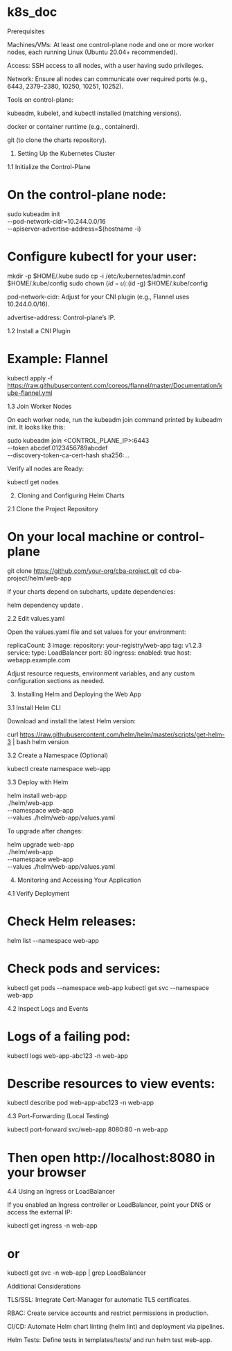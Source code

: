# k8s_doc

Prerequisites

Machines/VMs: At least one control-plane node and one or more worker nodes, each running Linux (Ubuntu 20.04+ recommended).

Access: SSH access to all nodes, with a user having sudo privileges.

Network: Ensure all nodes can communicate over required ports (e.g., 6443, 2379–2380, 10250, 10251, 10252).

Tools on control-plane:

kubeadm, kubelet, and kubectl installed (matching versions).

docker or container runtime (e.g., containerd).

git (to clone the charts repository).

1. Setting Up the Kubernetes Cluster

1.1 Initialize the Control-Plane

# On the control-plane node:
sudo kubeadm init \
  --pod-network-cidr=10.244.0.0/16 \
  --apiserver-advertise-address=$(hostname -i)

# Configure kubectl for your user:
mkdir -p $HOME/.kube
sudo cp -i /etc/kubernetes/admin.conf $HOME/.kube/config
sudo chown $(id -u):$(id -g) $HOME/.kube/config

pod-network-cidr: Adjust for your CNI plugin (e.g., Flannel uses 10.244.0.0/16).

advertise-address: Control-plane’s IP.

1.2 Install a CNI Plugin

# Example: Flannel
kubectl apply -f https://raw.githubusercontent.com/coreos/flannel/master/Documentation/kube-flannel.yml

1.3 Join Worker Nodes

On each worker node, run the kubeadm join command printed by kubeadm init. It looks like this:

sudo kubeadm join <CONTROL_PLANE_IP>:6443 \
  --token abcdef.0123456789abcdef \
  --discovery-token-ca-cert-hash sha256:...

Verify all nodes are Ready:

kubectl get nodes

2. Cloning and Configuring Helm Charts

2.1 Clone the Project Repository

# On your local machine or control-plane
git clone https://github.com/your-org/cba-project.git
cd cba-project/helm/web-app

If your charts depend on subcharts, update dependencies:

helm dependency update .

2.2 Edit values.yaml

Open the values.yaml file and set values for your environment:

replicaCount: 3
image:
  repository: your-registry/web-app
  tag: v1.2.3
service:
  type: LoadBalancer
  port: 80
ingress:
  enabled: true
  host: webapp.example.com

Adjust resource requests, environment variables, and any custom configuration sections as needed.

3. Installing Helm and Deploying the Web App

3.1 Install Helm CLI

Download and install the latest Helm version:

curl https://raw.githubusercontent.com/helm/helm/master/scripts/get-helm-3 | bash
helm version

3.2 Create a Namespace (Optional)

kubectl create namespace web-app

3.3 Deploy with Helm

helm install web-app \
  ./helm/web-app \
  --namespace web-app \
  --values ./helm/web-app/values.yaml

To upgrade after changes:

helm upgrade web-app \
  ./helm/web-app \
  --namespace web-app \
  --values ./helm/web-app/values.yaml

4. Monitoring and Accessing Your Application

4.1 Verify Deployment

# Check Helm releases:
helm list --namespace web-app

# Check pods and services:
kubectl get pods --namespace web-app
kubectl get svc --namespace web-app

4.2 Inspect Logs and Events

# Logs of a failing pod:
kubectl logs web-app-abc123 -n web-app

# Describe resources to view events:
kubectl describe pod web-app-abc123 -n web-app

4.3 Port-Forwarding (Local Testing)

kubectl port-forward svc/web-app 8080:80 -n web-app
# Then open http://localhost:8080 in your browser

4.4 Using an Ingress or LoadBalancer

If you enabled an Ingress controller or LoadBalancer, point your DNS or access the external IP:

kubectl get ingress -n web-app
# or
kubectl get svc -n web-app | grep LoadBalancer

Additional Considerations

TLS/SSL: Integrate Cert-Manager for automatic TLS certificates.

RBAC: Create service accounts and restrict permissions in production.

CI/CD: Automate Helm chart linting (helm lint) and deployment via pipelines.

Helm Tests: Define tests in templates/tests/ and run helm test web-app.


